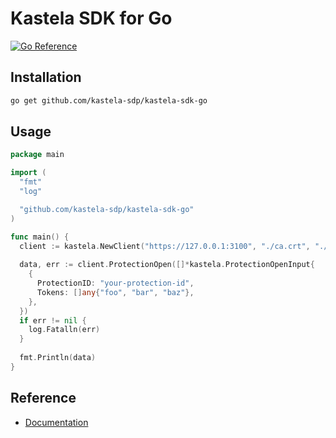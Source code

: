# Kastela SDK for Go

[![Go Reference](https://pkg.go.dev/badge/github.com/kastela-sdp/kastela-sdk-go.svg)](https://pkg.go.dev/github.com/kastela-sdp/kastela-sdk-go)

## Installation

```bash
go get github.com/kastela-sdp/kastela-sdk-go
```

## Usage

```go
package main

import (
  "fmt"
  "log"

  "github.com/kastela-sdp/kastela-sdk-go"
)

func main() {
  client := kastela.NewClient("https://127.0.0.1:3100", "./ca.crt", "./client.crt", "./client.key")
  
  data, err := client.ProtectionOpen([]*kastela.ProtectionOpenInput{
    {
      ProtectionID: "your-protection-id",
      Tokens: []any{"foo", "bar", "baz"},
    },
  })
  if err != nil {
    log.Fatalln(err)
  }
  
  fmt.Println(data)
}
```

## Reference

- [Documentation](https://pkg.go.dev/github.com/kastela-sdp/kastela-sdk-go)
